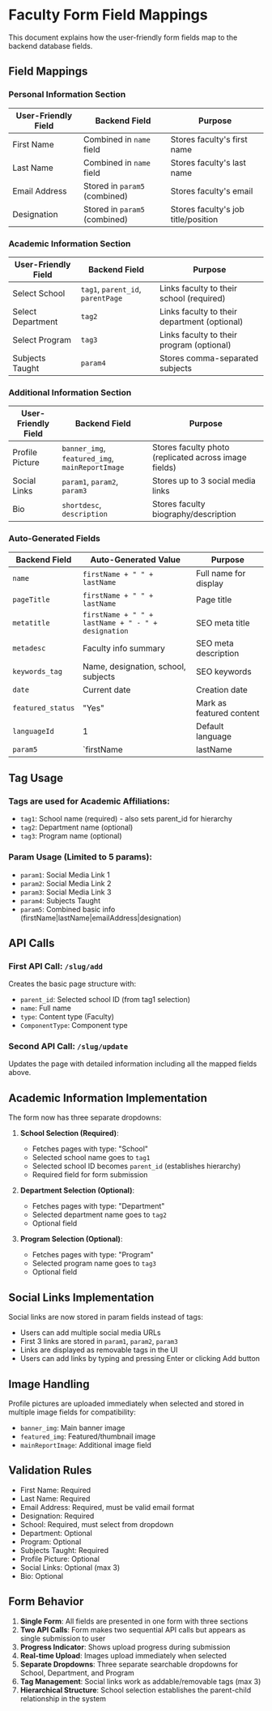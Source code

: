 # Faculty Form Field Mappings

This document explains how the user-friendly form fields map to the backend database fields.

## Field Mappings

### Personal Information Section

| User-Friendly Field | Backend Field | Purpose |
|---------------------|---------------|---------|
| First Name | Combined in `name` field | Stores faculty's first name |
| Last Name | Combined in `name` field | Stores faculty's last name |
| Email Address | Stored in `param5` (combined) | Stores faculty's email |
| Designation | Stored in `param5` (combined) | Stores faculty's job title/position |

### Academic Information Section

| User-Friendly Field | Backend Field | Purpose |
|---------------------|---------------|---------|
| Select School | `tag1`, `parent_id`, `parentPage` | Links faculty to their school (required) |
| Select Department | `tag2` | Links faculty to their department (optional) |
| Select Program | `tag3` | Links faculty to their program (optional) |
| Subjects Taught | `param4` | Stores comma-separated subjects |

### Additional Information Section

| User-Friendly Field | Backend Field | Purpose |
|---------------------|---------------|---------|
| Profile Picture | `banner_img`, `featured_img`, `mainReportImage` | Stores faculty photo (replicated across image fields) |
| Social Links | `param1`, `param2`, `param3` | Stores up to 3 social media links |
| Bio | `shortdesc`, `description` | Stores faculty biography/description |

### Auto-Generated Fields

| Backend Field | Auto-Generated Value | Purpose |
|---------------|---------------------|---------|
| `name` | `firstName + " " + lastName` | Full name for display |
| `pageTitle` | `firstName + " " + lastName` | Page title |
| `metatitle` | `firstName + " " + lastName + " - " + designation` | SEO meta title |
| `metadesc` | Faculty info summary | SEO meta description |
| `keywords_tag` | Name, designation, school, subjects | SEO keywords |
| `date` | Current date | Creation date |
| `featured_status` | "Yes" | Mark as featured content |
| `languageId` | 1 | Default language |
| `param5` | `firstName|lastName|emailAddress|designation` | Combined basic info (pipe-separated) |

## Tag Usage

### Tags are used for Academic Affiliations:
- `tag1`: School name (required) - also sets parent_id for hierarchy
- `tag2`: Department name (optional)
- `tag3`: Program name (optional)

### Param Usage (Limited to 5 params):
- `param1`: Social Media Link 1
- `param2`: Social Media Link 2  
- `param3`: Social Media Link 3
- `param4`: Subjects Taught
- `param5`: Combined basic info (firstName|lastName|emailAddress|designation)

## API Calls

### First API Call: `/slug/add`
Creates the basic page structure with:
- `parent_id`: Selected school ID (from tag1 selection)
- `name`: Full name
- `type`: Content type (Faculty)
- `ComponentType`: Component type

### Second API Call: `/slug/update`
Updates the page with detailed information including all the mapped fields above.

## Academic Information Implementation

The form now has three separate dropdowns:

1. **School Selection (Required)**:
   - Fetches pages with type: "School"
   - Selected school name goes to `tag1`
   - Selected school ID becomes `parent_id` (establishes hierarchy)
   - Required field for form submission

2. **Department Selection (Optional)**:
   - Fetches pages with type: "Department"
   - Selected department name goes to `tag2`
   - Optional field

3. **Program Selection (Optional)**:
   - Fetches pages with type: "Program"
   - Selected program name goes to `tag3`
   - Optional field

## Social Links Implementation

Social links are now stored in param fields instead of tags:
- Users can add multiple social media URLs
- First 3 links are stored in `param1`, `param2`, `param3`
- Links are displayed as removable tags in the UI
- Users can add links by typing and pressing Enter or clicking Add button

## Image Handling

Profile pictures are uploaded immediately when selected and stored in multiple image fields for compatibility:
- `banner_img`: Main banner image
- `featured_img`: Featured/thumbnail image  
- `mainReportImage`: Additional image field

## Validation Rules

- First Name: Required
- Last Name: Required
- Email Address: Required, must be valid email format
- Designation: Required
- School: Required, must select from dropdown
- Department: Optional
- Program: Optional
- Subjects Taught: Required
- Profile Picture: Optional
- Social Links: Optional (max 3)
- Bio: Optional

## Form Behavior

1. **Single Form**: All fields are presented in one form with three sections
2. **Two API Calls**: Form makes two sequential API calls but appears as single submission to user
3. **Progress Indicator**: Shows upload progress during submission
4. **Real-time Upload**: Images upload immediately when selected
5. **Separate Dropdowns**: Three separate searchable dropdowns for School, Department, and Program
6. **Tag Management**: Social links work as addable/removable tags (max 3)
7. **Hierarchical Structure**: School selection establishes the parent-child relationship in the system
